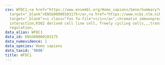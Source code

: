 ```yaml
---
csv: WFDC1,<a href="https://www.ensembl.org/Homo_sapiens/Gene/Summary?db=core;g=ENSG00000103175"
  target="_blank">ENSG00000103175</a>,<a href="https://www.ncbi.nlm.nih.gov/pubmed/23959860"
  target="_blank"><i class="fas fa-file"></i></a>",chromatin immunoprecipitation assay,direct
  interaction,K562 derived cell line cell, freely cycling cells,,,transcriptional
  regulation,
data_alias: WFDC1
data_id: ENSG00000103175
data_numevidence: 1
data_species: Homo sapiens
data_taxid: '9606'
title: WFDC1
---
```

